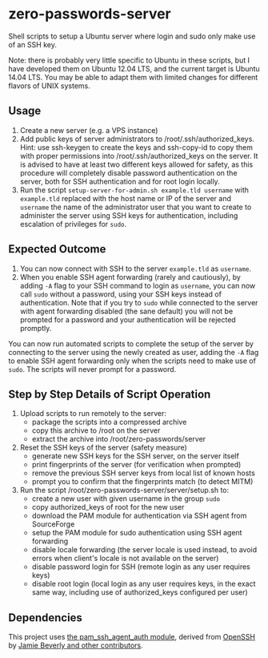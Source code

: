 # zero-passwords-server

Shell scripts to setup a Ubuntu server
where login and sudo only make use of an SSH key.

Note: there is probably very little specific to Ubuntu in these scripts,
but I have developed them on Ubuntu 12.04 LTS, and the current target
is Ubuntu 14.04 LTS. You may be able to adapt them with limited changes
for different flavors of UNIX systems.

## Usage

1. Create a new server (e.g. a VPS instance)
2. Add public keys of server administrators to /root/.ssh/authorized\_keys.
   Hint: use ssh-keygen to create the keys and ssh-copy-id to copy them
   with proper permissions into /root/.ssh/authorized\_keys on the server.
   It is advised to have at least two different keys allowed for safety,
   as this procedure will completely disable password authentication
   on the server, both for SSH authentication and for root login locally.
3. Run the script `setup-server-for-admin.sh example.tld username`
   with `example.tld` replaced with the host name or IP of the server
   and `username` the name of the administrator user that you want to create
   to administer the server using SSH keys for authentication,
   including escalation of privileges for `sudo`.

## Expected Outcome

1. You can now connect with SSH to the server `example.tld` as `username`.
2. When you enable SSH agent forwarding (rarely and cautiously),
   by adding `-A` flag to your SSH command to login as `username`,
   you can now call `sudo` without a password, using your SSH keys instead
   of authentication. Note that if you try to `sudo` while connected to the
   server with agent forwarding disabled (the sane default) you will not be
   prompted for a password and your authentication will be rejected promptly.

You can now run automated scripts to complete the setup of the server
by connecting to the server using the newly created as user, adding
the `-A` flag to enable SSH agent forwarding only when the scripts
need to make use of `sudo`. The scripts will never prompt for a password.

## Step by Step Details of Script Operation

1. Upload scripts to run remotely to the server:
    * package the scripts into a compressed archive
    * copy this archive to /root on the server
    * extract the archive into /root/zero-passwords/server
2. Reset the SSH keys of the server (safety measure)
    * generate new SSH keys for the SSH server, on the server itself
    * print fingerprints of the server (for verification when prompted)
    * remove the previous SSH server keys from local list of known hosts
    * prompt you to confirm that the fingerprints match (to detect MITM)
3. Run the script /root/zero-passwords-server/server/setup.sh to:
    * create a new user with given username in the group `sudo`
    * copy authorized\_keys of root for the new user
    * download the PAM module for authentication via SSH agent from SourceForge
    * setup the PAM module for sudo authentication using SSH agent forwarding
    * disable locale forwarding (the server locale is used instead,
      to avoid errors when client's locale is not available on the server)
    * disable password login for SSH (remote login as any user requires keys)
    * disable root login (local login as any user requires keys, in the exact
        same way, including use of authorized_keys configured per user)

## Dependencies

This project uses [the pam\_ssh\_agent\_auth module][PAM_SSH_AGENT_AUTH],
derived from [OpenSSH][OpenSSH]
by [Jamie Beverly and other contributors][CONTRIBUTORS].

[PAM_SSH_AGENT_AUTH]: http://pamsshagentauth.sourceforge.net/
[OpenSSH]: http://www.openssh.com/
[CONTRIBUTORS]: http://sourceforge.net/p/pamsshagentauth/code/HEAD/tree/trunk/CONTRIBUTORS
